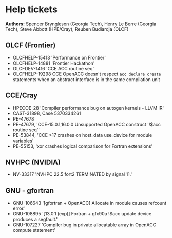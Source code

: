 # Help tickets 

__Authors:__ Spencer Bryngleson (Georgia Tech), Henry Le Berre (Georgia Tech), Steve Abbott (HPE/Cray), Reuben Budiardja (OLCF)

## OLCF (Frontier)

* OLCFHELP-15413 'Performance on Frontier'
* OLCFHELP-14881 'Frontier Hackathon'
* OLCFDEV-1416 'CCE ACC routine seq'
* OLCFHELP-19298 CCE OpenACC doesn't respect `acc declare create` statements when an abstract interface is in the same compilation unit

## CCE/Cray

* HPECOE-28 'Compiler performance bug on autogen kernels - LLVM IR'
* CAST-31898, Case 5370334261
* PE-47678
* PE-47679, 'CCE-15.0.1,16.0.0 Unsupported OpenACC construct '!$acc routine seq''
* PE-53844, 'CCE >17 crashes on host_data use_device for module variables'
* PE-55153, 'xor crashes logical comparison for Fortran extensions'

## NVHPC (NVIDIA)

* NV-33317 'NVHPC 22.5 fort2 TERMINATED by signal 11.'

## GNU - gfortran

* GNU-106643 '[gfortran + OpenACC] Allocate in module causes refcount error.'
* GNU-108895 '[13.0.1 (exp)] Fortran + gfx90a !$acc update device produces a segfault.'
* GNU-107227 'Compiler bug in private allocatable array in OpenACC compute statement'
